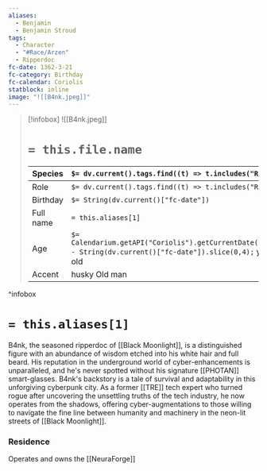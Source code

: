 ```yaml
---
aliases:
  - Benjamin
  - Benjamin Stroud
tags:
  - Character
  - "#Race/Arzen"
  - Ripperdoc
fc-date: 1362-3-21
fc-category: Birthday
fc-calendar: Coriolis
statblock: inline
image: "![[B4nk.jpeg]]"
---
```

> [!infobox]
> ![[B4nk.jpeg]]
> # `= this.file.name`
> | Species | `$= dv.current().tags.find((t) => t.includes("Race"))` |
> | ---- | ---- |
> | Role | `$= dv.current().tags.find((t) => t.includes("Role"))` |
> | Birthday | `$= String(dv.current()["fc-date"])` |
> | Full name | `= this.aliases[1]`|
> | Age | `$= Calendarium.getAPI("Coriolis").getCurrentDate().year - String(dv.current()["fc-date"]).slice(0,4);` years old|
> | Accent | husky Old man |
^infobox
# `= this.aliases[1]`
B4nk, the seasoned ripperdoc of [[Black Moonlight]], is a distinguished figure with an abundance of wisdom etched into his white hair and full beard. His reputation in the underground world of cyber-enhancements is unparalleled, and he's never spotted without his signature [[PHOTAN]] smart-glasses. B4nk's backstory is a tale of survival and adaptability in this unforgiving cyberpunk city. As a former [[TRE]] tech expert who turned rogue after uncovering the unsettling truths of the tech industry, he now operates from the shadows, offering cyber-augmentations to those willing to navigate the fine line between humanity and machinery in the neon-lit streets of [[Black Moonlight]].
### Residence
Operates and owns the [[NeuraForge]]